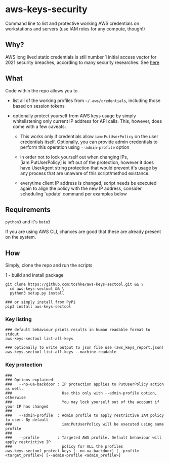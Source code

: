 # aws-keys-security

Command line to list and protective working AWS credentials
on workstations and servers (use IAM roles for any compute, though!)


## Why? 

AWS long lived static credentials is still number 1 initial access vector
for 2021 security breaches, according to many security researches. 
See [here](https://blog.christophetd.fr/cloud-security-breaches-and-vulnerabilities-2021-in-review/#Static_Credentials_Remain_the_Major_Initial_Access_Vector)

## What

Code within the repo allows you to 
- list all of the working profiles from `~/.aws/credentials`, including those based on session tokens
- optionally protect yourself from AWS keys usage by simply whitelistening only current IP address for
  API calls. This, however, does come with a few caveats:
  
  - This works only if credentials allow `iam:PutUserPolicy` on the user    credentials itself. Optionally, you can provide
    admin credentials to perform this operation using `--admin-profile` option
  
  - in order not to lock yourself out when changing IPs, [iam:PutUserPolicy] is left out of the protection, however
    it does have UserAgent string protection that would prevent it's usage by any process that are unaware of this
    script/method existance. 
  
  - everytime client IP address is changed, script needs be executed again to align the policy with the new IP           address, consider scheduling 'update' command per examples below

## Requirements

`python3` and it's `boto3` 

If you are using AWS CLI, chances are good that these are already present on the system. 

## How

Simply, clone the repo and run the scripts

1 - build and install package

```
git clone https://github.com:toshke/aws-keys-sectool.git && \
  cd aws-keys-sectool && \
  python3 setup.py install 

### or simply install from PyPi
pip3 install aws-keys-sectool
```

### Key listing

```
### default behaviour prints results in human readable format to stdout
aws-keys-sectool list-all-keys

### optionally to write output to json file use (aws_keys_report.json)
aws-keys-sectool list-all-keys --machine-readable
```

### Key protection

```shell 
### 
### Options explained
###   --no-ua-backdoor : IP protection applies to PutUserPolicy action as well. 
###                      Use this only with --admin-profile option, otherwise
###                      You may lock yourself out of the account if your IP has changed
###
###   --admin-profile  : Admin profile to apply restrictive IAM policy to user. By default
###                      iam:PutUserPolicy will be executed using same profile
###                      
###   --profile        : Targeted AWS profile. Default behaviour will apply restrictive IP 
###                      policy for ALL the profiles
aws-keys-sectool protect-keys [--no-ua-backdoor] [--profile <target_profile>] [--admin-profile <admin_profile>]
```